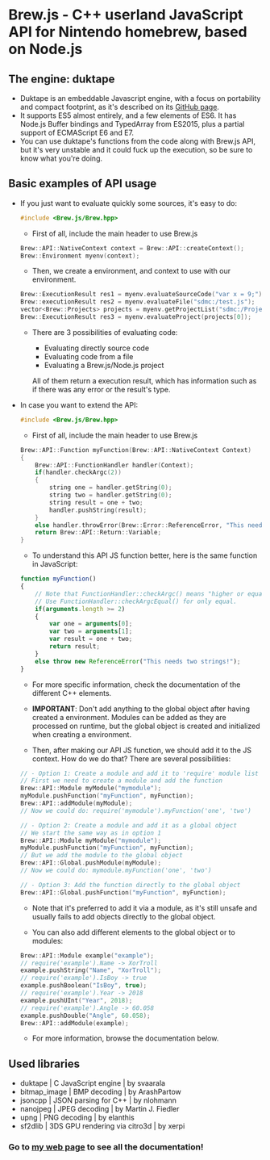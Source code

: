 # Brew.js - C++ userland JavaScript API for Nintendo homebrew, based on Node.js

## The engine: duktape

   - Duktape is an embeddable Javascript engine, with a focus on portability and compact footprint, as it's described on its [GitHub page](https://github.com/svaarala/duktape).
   - It supports ES5 almost entirely, and a few elements of ES6. It has Node.js Buffer bindings and TypedArray from ES2015, plus a partial support of ECMAScript E6 and E7.
   - You can use duktape's functions from the code along with Brew.js API, but it's very unstable and it could fuck up the execution, so be sure to know what you're doing.

## Basic examples of API usage

 - If you just want to evaluate quickly some sources, it's easy to do:

    ``` cpp
    #include <Brew.js/Brew.hpp>
    ```

   - First of all, include the main header to use Brew.js

   ``` cpp
   Brew::API::NativeContext context = Brew::API::createContext();
   Brew::Environment myenv(context);
   ```

   - Then, we create a environment, and context to use with our environment.

   ``` cpp
   Brew::ExecutionResult res1 = myenv.evaluateSourceCode("var x = 9;");
   Brew::executionResult res2 = myenv.evaluateFile("sdmc:/test.js");
   vector<Brew::Projects> projects = myenv.getProjectList("sdmc:/Projects");
   Brew::ExecutionResult res3 = myenv.evaluateProject(projects[0]);
   ```

   - There are 3 possibilities of evaluating code:
     - Evaluating directly source code
     - Evaluating code from a file
     - Evaluating a Brew.js/Node.js project

     All of them return a execution result, which has information such as if there was any error or the result's type.

- In case you want to extend the API:

    ``` cpp
    #include <Brew.js/Brew.hpp>
    ```

   - First of all, include the main header to use Brew.js

   ``` cpp
   Brew::API::Function myFunction(Brew::API::NativeContext Context)
   {
       Brew::API::FunctionHandler handler(Context);
       if(handler.checkArgc(2))
       {
           string one = handler.getString(0);
           string two = handler.getString(0);
           string result = one + two;
           handler.pushString(result);
       }
       else handler.throwError(Brew::Error::ReferenceError, "This needs two strings!");
       return Brew::API::Return::Variable;
   }
   ```

   - To understand this API JS function better, here is the same function in JavaScript:

   ``` js
   function myFunction()
   {
       // Note that FunctionHandler::checkArgc() means "higher or equal"
       // Use FunctionHandler::checkArgcEqual() for only equal.
       if(arguments.length >= 2)
       {
           var one = arguments[0];
           var two = arguments[1];
           var result = one + two;
           return result;
       }
       else throw new ReferenceError("This needs two strings!");
   }
   ```

   - For more specific information, check the documentation of the different C++ elements.

   - **IMPORTANT**: Don't add anything to the global object after having created a environment. Modules can be added as they are processed on runtime, but the global object is created and initialized when creating a environment.

   - Then, after making our API JS function, we should add it to the JS context. How do we do that? There are several possibilities:

   ``` cpp
   // - Option 1: Create a module and add it to 'require' module list
   // First we need to create a module and add the function
   Brew::API::Module myModule("mymodule");
   myModule.pushFunction("myFunction", myFunction);
   Brew::API::addModule(myModule);
   // Now we could do: require('mymodule').myFunction('one', 'two')

   // - Option 2: Create a module and add it as a global object
   // We start the same way as in option 1
   Brew::API::Module myModule("mymodule");
   myModule.pushFunction("myFunction", myFunction);
   // But we add the module to the global object
   Brew::API::Global.pushModule(myModule);
   // Now we could do: mymodule.myFunction('one', 'two')

   // - Option 3: Add the function directly to the global object
   Brew::API::Global.pushFunction("myFunction", myFunction);
   ```

   - Note that it's preferred to add it via a module, as it's still unsafe and usually fails to add objects directly to the global object.

   - You can also add different elements to the global object or to modules:

   ``` cpp
   Brew::API::Module example("example");
   // require('example').Name -> XorTroll
   example.pushString("Name", "XorTroll");
   // require('example').IsBoy -> true
   example.pushBoolean("IsBoy", true);
   // require('example').Year -> 2018
   example.pushUInt("Year", 2018);
   // require('example').Angle -> 60.058
   example.pushDouble("Angle", 60.058);
   Brew::API::addModule(example);
   ```

   - For more information, browse the documentation below.

## Used libraries

   - duktape | C JavaScript engine | by svaarala
   - bitmap_image | BMP decoding | by ArashPartow
   - jsoncpp | JSON parsing for C++ | by nlohmann
   - nanojpeg | JPEG decoding | by Martin J. Fiedler
   - upng | PNG decoding | by elanthis
   - sf2dlib | 3DS GPU rendering via citro3d | by xerpi

### Go to [my web page](https://xortroll.github.io/Brew.js) to see all the documentation!

